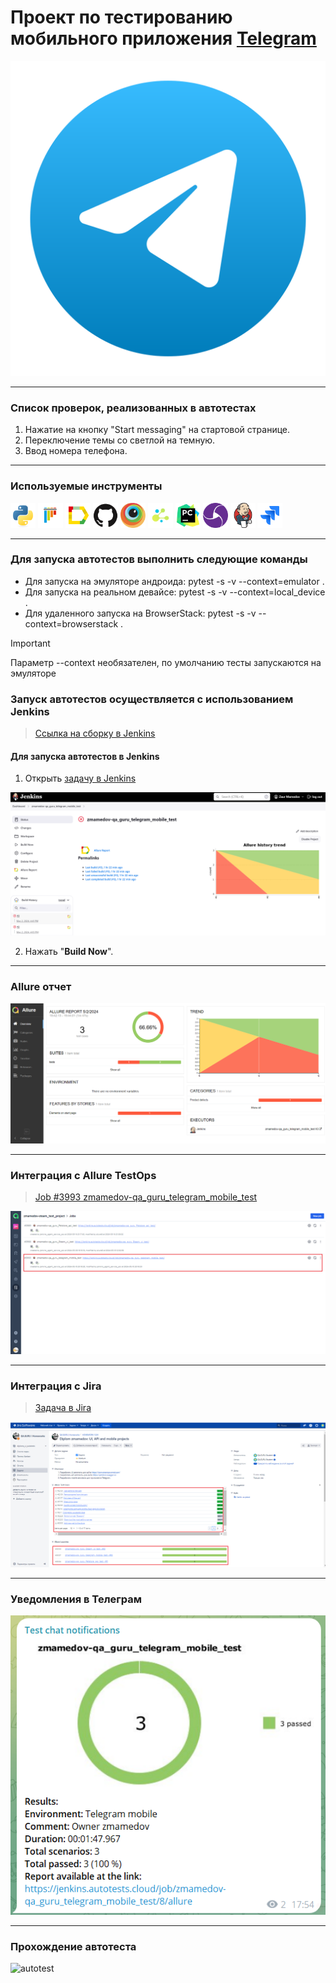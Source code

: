 # Проект по тестированию мобильного приложения <a target="_blank" href="https://telegram.org/">Telegram</a>

![main page screenshot](pictures/telegram_logo.svg)

---
### Список проверок, реализованных в автотестах
1. Нажатие на кнопку "Start messaging" на стартовой странице.
2. Переключение темы со светлой на темную.
3. Ввод номера телефона.

---

### Используемые инструменты
<img title="Python" src="pictures/icons/python.svg" height="40" width="40"/> <img title="Pytest" src="pictures/icons/pytest.svg" height="40" width="40"/> <img title="Allure Report" src="pictures/icons/allure_report.png" height="40" width="40"/> <img title="GitHub" src="pictures/icons/github.svg" height="40" width="40"/> <img title="BrowserStack" src="pictures/icons/browserstack.svg" height="40" width="40"/> <img title="Selene" src="pictures/icons/selene.png" height="40" width="40"/> <img title="Pycharm" src="pictures/icons/pycharm-original.svg" height="40" width="40"/> <img title="Appium" src="pictures/icons/appium.svg" height="40" width="40"/> <img title="Jenkins" src="pictures/icons/jenkins-original.svg" height="40" width="40"/> <img title="Jira" src="pictures/icons/jira.svg" height="40" width="40"/>

---

### Для запуска автотестов выполнить следующие команды

* Для запуска на эмуляторе андроида:       pytest -s -v --context=emulator .
* Для запуска на реальном девайсе:         pytest -s -v --context=local_device .
* Для удаленного запуска на BrowserStack:  pytest -s -v --context=browserstack .

> [!IMPORTANT]
> 
> Параметр --context необязателен, по умолчанию тесты запускаются на эмуляторе

### Запуск автотестов осуществляется с использованием Jenkins
> [Ссылка на сборку в Jenkins](https://jenkins.autotests.cloud/job/zmamedov-qa_guru_telegram_mobile_test/)

#### Для запуска автотестов в Jenkins
1. Открыть [задачу в Jenkins](https://jenkins.autotests.cloud/job/zmamedov-qa_guru_telegram_mobile_test/)

![jenkins job main page](pictures/Jenkins_job_main_page.png)

2. Нажать "**Build Now**".

---

### Allure отчет

![allure_report main page](pictures/allure_report_main_page.png)

---

### Интеграция с Allure TestOps

> [Job #3993 zmamedov-qa_guru_telegram_mobile_test](https://allure.autotests.cloud/project/4223/jobs)

![allure_testops job](pictures/allure_testops_job.png)

---

### Интеграция с Jira
> [Задача в Jira](https://jira.autotests.cloud/browse/HOMEWORK-1234)
 
![jira task](pictures/jira_task.png)

---

### Уведомления в Телеграм

![telegram_notification](pictures/tg_notification.png)

---

### Прохождение автотеста

![autotest](pictures/test_type_phone_number.gif)
